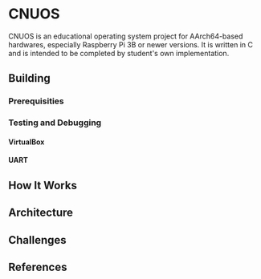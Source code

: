 # CNUOS
CNUOS is an educational operating system project for AArch64-based hardwares, especially Raspberry Pi 3B or newer versions. It is written in C and is intended to be completed by student's own implementation.

## Building

### Prerequisities

### Testing and Debugging

#### VirtualBox

#### UART

## How It Works

## Architecture

## Challenges

## References